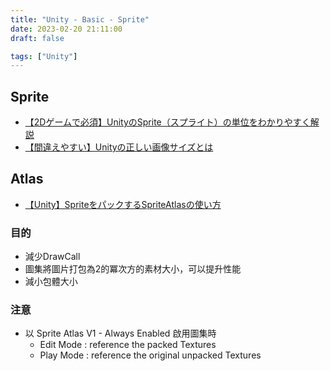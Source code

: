 ```yaml
---
title: "Unity - Basic - Sprite"
date: 2023-02-20 21:11:00
draft: false

tags: ["Unity"]
---
```


## Sprite
- [【2Dゲームで必須】UnityのSprite（スプライト）の単位をわかりやすく解説](https://shibuya24.info/entry/unity-unit)
- [【間違えやすい】Unityの正しい画像サイズとは](https://shibuya24.info/entry/unity-ui-texture-size)

## Atlas
- [【Unity】SpriteをパックするSpriteAtlasの使い方](https://shibuya24.info/entry/unity-spriteatlas)

### 目的
- 減少DrawCall
- 圖集將圖片打包為2的冪次方的素材大小，可以提升性能
- 減小包體大小

### 注意
- 以 Sprite Atlas V1 - Always Enabled 啟用圖集時
  - Edit Mode : reference the packed Textures
  - Play Mode : reference the original unpacked Textures